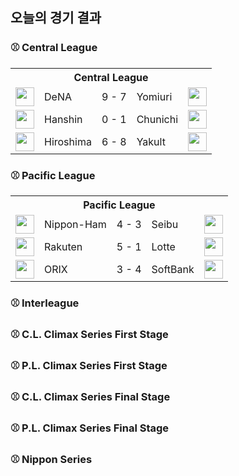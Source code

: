 ## 오늘의 경기 결과


### ⚾ Central League

<table>
  <tr>
    <th></th>
    <th colspan='3'>Central League</th>
    <th></th>
  </tr>
  <tr>
    <td><img src='https://npb.jp/bis/images/pet2025_db_1.gif' width='30'></td>
    <td>DeNA</td><td>9 - 7</td><td>Yomiuri</td>
    <td><img src='https://npb.jp/bis/images/pet2025_g_1.gif' width='30'></td>
  </tr>
  <tr>
    <td><img src='https://npb.jp/bis/images/pet2025_t_1.gif' width='30'></td>
    <td>Hanshin</td><td>0 - 1</td><td>Chunichi</td>
    <td><img src='https://npb.jp/bis/images/pet2025_d_1.gif' width='30'></td>
  </tr>
  <tr>
    <td><img src='https://npb.jp/bis/images/pet2025_c_1.gif' width='30'></td>
    <td>Hiroshima</td><td>6 - 8</td><td>Yakult</td>
    <td><img src='https://npb.jp/bis/images/pet2025_s_1.gif' width='30'></td>
  </tr>
</table>

### ⚾ Pacific League

<table>
  <tr>
    <th></th>
    <th colspan='3'>Pacific League</th>
    <th></th>
  </tr>
  <tr>
    <td><img src='https://npb.jp/bis/images/pet2025_f_1.gif' width='30'></td>
    <td>Nippon-Ham</td><td>4 - 3</td><td>Seibu</td>
    <td><img src='https://npb.jp/bis/images/pet2025_l_1.gif' width='30'></td>
  </tr>
  <tr>
    <td><img src='https://npb.jp/bis/images/pet2025_e_1.gif' width='30'></td>
    <td>Rakuten</td><td>5 - 1</td><td>Lotte</td>
    <td><img src='https://npb.jp/bis/images/pet2025_m_1.gif' width='30'></td>
  </tr>
  <tr>
    <td><img src='https://npb.jp/bis/images/pet2025_b_1.gif' width='30'></td>
    <td>ORIX</td><td>3 - 4</td><td>SoftBank</td>
    <td><img src='https://npb.jp/bis/images/pet2025_h_1.gif' width='30'></td>
  </tr>
</table>

### ⚾ Interleague


### ⚾ C.L. Climax Series First Stage


### ⚾ P.L. Climax Series First Stage


### ⚾ C.L. Climax Series Final Stage


### ⚾ P.L. Climax Series Final Stage


### ⚾ Nippon Series


